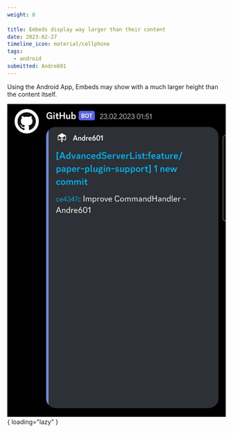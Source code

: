 ```yaml
---
weight: 8

title: Embeds display way larger than their content
date: 2023-02-27
timeline_icon: material/cellphone
tags:
  - android
submitted: Andre601
---
```


Using the Android App, Embeds may show with a much larger height than the content itself.

![embed-size](/assets/images/embed-sizes/embed-size.jpg "An embed from a Discord Webhook Message with a height that is much larger than the actual content the embed has."){ loading="lazy" }